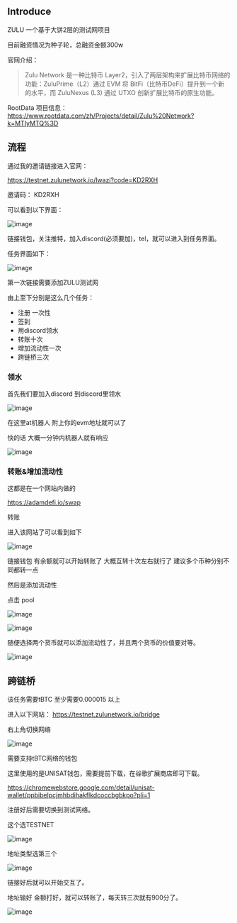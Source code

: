 
## Introduce

ZULU 一个基于大饼2层的测试网项目

目前融资情况为种子轮，总融资金额300w

官网介绍：

> Zulu Network 是一种比特币 Layer2，引入了两层架构来扩展比特币网络的功能：ZuluPrime（L2）通过 EVM 将 BitFi（比特币DeFi）提升到一个新的水平，而 ZuluNexus (L3) 通过 UTXO 创新扩展比特币的原生功能。


RootData 项目信息：
https://www.rootdata.com/zh/Projects/detail/Zulu%20Network?k=MTIyMTQ%3D


## 流程

通过我的邀请链接进入官网：

https://testnet.zulunetwork.io/lwazi?code=KD2RXH

邀请码： KD2RXH

可以看到以下界面：

![image](./Image/Pasted%20image%2020240429175929.png)

链接钱包，关注推特，加入discord(必须要加)，tel，就可以进入到任务界面。

任务界面如下：

![image](./Image/Pasted%20image%2020240429180049.png)

第一次链接需要添加ZULU测试网

由上至下分别是这么几个任务：

- 注册 一次性
- 签到
- 用discord领水
- 转账十次
- 增加流动性一次
- 跨链桥三次

### 领水

首先我们要加入discord 到discord里领水

![image](./Image/Pasted%20image%2020240429180340.png)

在这里at机器人 附上你的evm地址就可以了

快的话 大概一分钟内机器人就有响应

![image](./Image/Pasted%20image%2020240429180428.png)

### 转账&增加流动性

这都是在一个网站内做的 

https://adamdefi.io/swap

转账

进入该网站了可以看到如下

![image](./Image/Pasted%20image%2020240429180558.png)


链接钱包 有余额就可以开始转账了 大概互转十次左右就行了 建议多个币种分别不同都转一点

然后是添加流动性

点击 pool

![image](./Image/Pasted%20image%2020240429180705.png)


![image](./Image/Pasted%20image%2020240429180714.png)


随便选择两个货币就可以添加流动性了，并且两个货币的价值要对等。

![image](./Image/Pasted%20image%2020240429180752.png)


## 跨链桥

该任务需要tBTC 至少需要0.000015 以上

进入以下网站：
https://testnet.zulunetwork.io/bridge

右上角切换网络 

![image](./Image/Pasted%20image%2020240429180934.png)

需要支持tBTC网络的钱包

这里使用的是UNISAT钱包，需要提前下载，在谷歌扩展商店即可下载。

https://chromewebstore.google.com/detail/unisat-wallet/ppbibelpcjmhbdihakflkdcoccbgbkpo?pli=1

注册好后需要切换到测试网络。

这个选TESTNET

![image](./Image/Pasted%20image%2020240429181155.png)

地址类型选第三个

![image](./Image/Pasted%20image%2020240429181227.png)


链接好后就可以开始交互了。

地址输好 金额打好，就可以转账了，每天转三次就有900分了。

![image](./Image/Pasted%20image%2020240429181300.png)